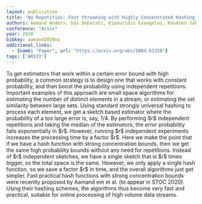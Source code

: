 ```yaml
---
layout: publication
title: "No Repetition: Fast Streaming with Highly Concentrated Hashing"
authors: Aamand Anders, Das Debarati, Kipouridis Evangelos, Knudsen Jakob B. T., Rasmussen Peter M. R., Thorup Mikkel
conference: "Arxiv"
year: 2020
bibkey: aamand2020no
additional_links:
  - {name: "Paper", url: "https://arxiv.org/abs/2004.01156"}
tags: ['ARXIV']
---
```

To get estimators that work within a certain error bound with high probability,
a common strategy is to design one that works with constant probability, and
then boost the probability using independent repetitions. Important examples of
this approach are small space algorithms for estimating the number of distinct
elements in a stream, or estimating the set similarity between large sets. Using
standard strongly universal hashing to process each element, we get a sketch
based estimator where the probability of a too large error is, say, 1/4. By
performing \$r\$ independent repetitions and taking the median of the
estimators, the error probability falls exponentially in \$r\$. However, running
\$r\$ independent experiments increases the processing time by a factor \$r\$.
Here we make the point that if we have a hash function with strong concentration
bounds, then we get the same high probability bounds without any need for
repetitions. Instead of \$r\$ independent sketches, we have a single sketch that
is \$r\$ times bigger, so the total space is the same. However, we only apply a
single hash function, so we save a factor \$r\$ in time, and the overall
algorithms just get simpler. Fast practical hash functions with strong
concentration bounds were recently proposed by Aamand em et al. (to appear in
STOC 2020). Using their hashing schemes, the algorithms thus become very fast
and practical, suitable for online processing of high volume data streams.
